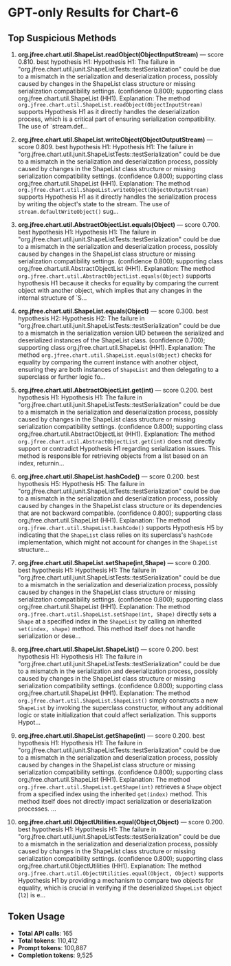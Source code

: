 # GPT-only Results for Chart-6

## Top Suspicious Methods

1. **org.jfree.chart.util.ShapeList.readObject(ObjectInputStream)** — score 0.810. best hypothesis H1: Hypothesis H1: The failure in "org.jfree.chart.util.junit.ShapeListTests::testSerialization" could be due to a mismatch in the serialization and deserialization process, possibly caused by changes in the ShapeList class structure or missing serialization compatibility settings. (confidence 0.800); supporting class org.jfree.chart.util.ShapeList (HH1).
    Explanation: The method `org.jfree.chart.util.ShapeList.readObject(ObjectInputStream)` supports Hypothesis H1 as it directly handles the deserialization process, which is a critical part of ensuring serialization compatibility. The use of `stream.def...

2. **org.jfree.chart.util.ShapeList.writeObject(ObjectOutputStream)** — score 0.809. best hypothesis H1: Hypothesis H1: The failure in "org.jfree.chart.util.junit.ShapeListTests::testSerialization" could be due to a mismatch in the serialization and deserialization process, possibly caused by changes in the ShapeList class structure or missing serialization compatibility settings. (confidence 0.800); supporting class org.jfree.chart.util.ShapeList (HH1).
    Explanation: The method `org.jfree.chart.util.ShapeList.writeObject(ObjectOutputStream)` supports Hypothesis H1 as it directly handles the serialization process by writing the object's state to the stream. The use of `stream.defaultWriteObject()` sug...

3. **org.jfree.chart.util.AbstractObjectList.equals(Object)** — score 0.700. best hypothesis H1: Hypothesis H1: The failure in "org.jfree.chart.util.junit.ShapeListTests::testSerialization" could be due to a mismatch in the serialization and deserialization process, possibly caused by changes in the ShapeList class structure or missing serialization compatibility settings. (confidence 0.800); supporting class org.jfree.chart.util.AbstractObjectList (HH1).
    Explanation: The method `org.jfree.chart.util.AbstractObjectList.equals(Object)` supports hypothesis H1 because it checks for equality by comparing the current object with another object, which implies that any changes in the internal structure of `S...

4. **org.jfree.chart.util.ShapeList.equals(Object)** — score 0.300. best hypothesis H2: Hypothesis H2: The failure in "org.jfree.chart.util.junit.ShapeListTests::testSerialization" could be due to a mismatch in the serialization version UID between the serialized and deserialized instances of the ShapeList class. (confidence 0.700); supporting class org.jfree.chart.util.ShapeList (HH1).
    Explanation: The method `org.jfree.chart.util.ShapeList.equals(Object)` checks for equality by comparing the current instance with another object, ensuring they are both instances of `ShapeList` and then delegating to a superclass or further logic fo...

5. **org.jfree.chart.util.AbstractObjectList.get(int)** — score 0.200. best hypothesis H1: Hypothesis H1: The failure in "org.jfree.chart.util.junit.ShapeListTests::testSerialization" could be due to a mismatch in the serialization and deserialization process, possibly caused by changes in the ShapeList class structure or missing serialization compatibility settings. (confidence 0.800); supporting class org.jfree.chart.util.AbstractObjectList (HH1).
    Explanation: The method `org.jfree.chart.util.AbstractObjectList.get(int)` does not directly support or contradict Hypothesis H1 regarding serialization issues. This method is responsible for retrieving objects from a list based on an index, returnin...

6. **org.jfree.chart.util.ShapeList.hashCode()** — score 0.200. best hypothesis H5: Hypothesis H5: The failure in "org.jfree.chart.util.junit.ShapeListTests::testSerialization" could be due to a mismatch in the serialization and deserialization process, possibly caused by changes in the ShapeList class structure or its dependencies that are not backward compatible. (confidence 0.800); supporting class org.jfree.chart.util.ShapeList (HH1).
    Explanation: The method `org.jfree.chart.util.ShapeList.hashCode()` supports Hypothesis H5 by indicating that the `ShapeList` class relies on its superclass's `hashCode` implementation, which might not account for changes in the `ShapeList` structure...

7. **org.jfree.chart.util.ShapeList.setShape(int,Shape)** — score 0.200. best hypothesis H1: Hypothesis H1: The failure in "org.jfree.chart.util.junit.ShapeListTests::testSerialization" could be due to a mismatch in the serialization and deserialization process, possibly caused by changes in the ShapeList class structure or missing serialization compatibility settings. (confidence 0.800); supporting class org.jfree.chart.util.ShapeList (HH1).
    Explanation: The method `org.jfree.chart.util.ShapeList.setShape(int, Shape)` directly sets a `Shape` at a specified index in the `ShapeList` by calling an inherited `set(index, shape)` method. This method itself does not handle serialization or dese...

8. **org.jfree.chart.util.ShapeList.ShapeList()** — score 0.200. best hypothesis H1: Hypothesis H1: The failure in "org.jfree.chart.util.junit.ShapeListTests::testSerialization" could be due to a mismatch in the serialization and deserialization process, possibly caused by changes in the ShapeList class structure or missing serialization compatibility settings. (confidence 0.800); supporting class org.jfree.chart.util.ShapeList (HH1).
    Explanation: The method `org.jfree.chart.util.ShapeList.ShapeList()` simply constructs a new `ShapeList` by invoking the superclass constructor, without any additional logic or state initialization that could affect serialization. This supports Hypot...

9. **org.jfree.chart.util.ShapeList.getShape(int)** — score 0.200. best hypothesis H1: Hypothesis H1: The failure in "org.jfree.chart.util.junit.ShapeListTests::testSerialization" could be due to a mismatch in the serialization and deserialization process, possibly caused by changes in the ShapeList class structure or missing serialization compatibility settings. (confidence 0.800); supporting class org.jfree.chart.util.ShapeList (HH1).
    Explanation: The method `org.jfree.chart.util.ShapeList.getShape(int)` retrieves a `Shape` object from a specified index using the inherited `get(index)` method. This method itself does not directly impact serialization or deserialization processes. ...

10. **org.jfree.chart.util.ObjectUtilities.equal(Object,Object)** — score 0.200. best hypothesis H1: Hypothesis H1: The failure in "org.jfree.chart.util.junit.ShapeListTests::testSerialization" could be due to a mismatch in the serialization and deserialization process, possibly caused by changes in the ShapeList class structure or missing serialization compatibility settings. (confidence 0.800); supporting class org.jfree.chart.util.ObjectUtilities (HH1).
    Explanation: The method `org.jfree.chart.util.ObjectUtilities.equal(Object, Object)` supports Hypothesis H1 by providing a mechanism to compare two objects for equality, which is crucial in verifying if the deserialized `ShapeList` object (`l2`) is e...


## Token Usage

- **Total API calls**: 165
- **Total tokens**: 110,412
- **Prompt tokens**: 100,887
- **Completion tokens**: 9,525
